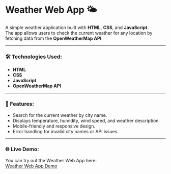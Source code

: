 # Weather Web App 🌤️

A simple weather application built with **HTML**, **CSS**, and **JavaScript**.  
The app allows users to check the current weather for any location by fetching data from the **OpenWeatherMap API**.

---

### 🛠️ Technologies Used:
- **HTML**  
- **CSS**  
- **JavaScript**  
- **OpenWeatherMap API**  

---

### 🚀 Features:
- Search for the current weather by city name.  
- Displays temperature, humidity, wind speed, and weather description.  
- Mobile-friendly and responsive design.  
- Error handling for invalid city names or API issues.

---

### 🌐 Live Demo:
You can try out the Weather Web App here:  
[Weather Web App Demo](https://myweatheronline.netlify.app/)
